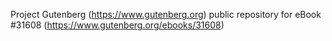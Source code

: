Project Gutenberg (https://www.gutenberg.org) public repository for eBook #31608 (https://www.gutenberg.org/ebooks/31608)
